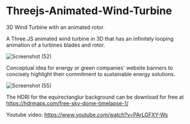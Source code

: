 # Threejs-Animated-Wind-Turbine

3D Wind Turbine with an animated rotor.

A Three.JS animated wind turbine in 3D that has an infinitely looping animation of a turbines blades and rotor.

![Screenshot (52)](https://github.com/SeamusBrowne/Threejs-Animated-Wind-Turbine/assets/31517569/e2dccb29-caa1-439a-82ff-cd1766b3217c)

Conceptual idea for energy or green companies' website banners to concisely highlight their commitment to sustainable energy solutions.

![Screenshot (55)](https://github.com/SeamusBrowne/Threejs-Animated-Wind-Turbine/assets/31517569/1f0d98fe-6252-4c40-b264-5c73be8dc936)

The HDRI for the equirectanglur background can be download for free at https://hdrmaps.com/free-sky-dome-timelapse-1/

Youtube video: https://www.youtube.com/watch?v=PArLGFXY-Ws
